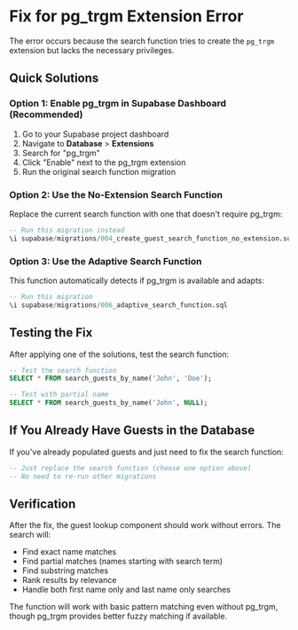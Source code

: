 # Fix for pg_trgm Extension Error

The error occurs because the search function tries to create the `pg_trgm` extension but lacks the necessary privileges.

## Quick Solutions

### Option 1: Enable pg_trgm in Supabase Dashboard (Recommended)
1. Go to your Supabase project dashboard
2. Navigate to **Database** > **Extensions** 
3. Search for "pg_trgm"
4. Click "Enable" next to the pg_trgm extension
5. Run the original search function migration

### Option 2: Use the No-Extension Search Function
Replace the current search function with one that doesn't require pg_trgm:

```sql
-- Run this migration instead
\i supabase/migrations/004_create_guest_search_function_no_extension.sql
```

### Option 3: Use the Adaptive Search Function
This function automatically detects if pg_trgm is available and adapts:

```sql
-- Run this migration
\i supabase/migrations/006_adaptive_search_function.sql
```

## Testing the Fix

After applying one of the solutions, test the search function:

```sql
-- Test the search function
SELECT * FROM search_guests_by_name('John', 'Doe');

-- Test with partial name
SELECT * FROM search_guests_by_name('John', NULL);
```

## If You Already Have Guests in the Database

If you've already populated guests and just need to fix the search function:

```sql
-- Just replace the search function (choose one option above)
-- No need to re-run other migrations
```

## Verification

After the fix, the guest lookup component should work without errors. The search will:
- Find exact name matches
- Find partial matches (names starting with search term)
- Find substring matches
- Rank results by relevance
- Handle both first name only and last name only searches

The function will work with basic pattern matching even without pg_trgm, though pg_trgm provides better fuzzy matching if available.